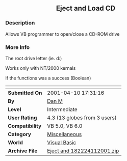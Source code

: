 ﻿<div align="center">

## Eject and Load CD


</div>

### Description

Allows VB programmer to open/close a CD-ROM drive
 
### More Info
 
The root drive letter (ie. d:\)

Works only with NT/2000 kernals

If the functions was a success (Boolean)


<span>             |<span>
---                |---
**Submitted On**   |2001-04-10 17:31:16
**By**             |[Dan M](https://github.com/Planet-Source-Code/PSCIndex/blob/master/ByAuthor/dan-m.md)
**Level**          |Intermediate
**User Rating**    |4.3 (13 globes from 3 users)
**Compatibility**  |VB 5\.0, VB 6\.0
**Category**       |[Miscellaneous](https://github.com/Planet-Source-Code/PSCIndex/blob/master/ByCategory/miscellaneous__1-1.md)
**World**          |[Visual Basic](https://github.com/Planet-Source-Code/PSCIndex/blob/master/ByWorld/visual-basic.md)
**Archive File**   |[Eject and 182224112001\.zip](https://github.com/Planet-Source-Code/dan-m-eject-and-load-cd__1-22310/archive/master.zip)








